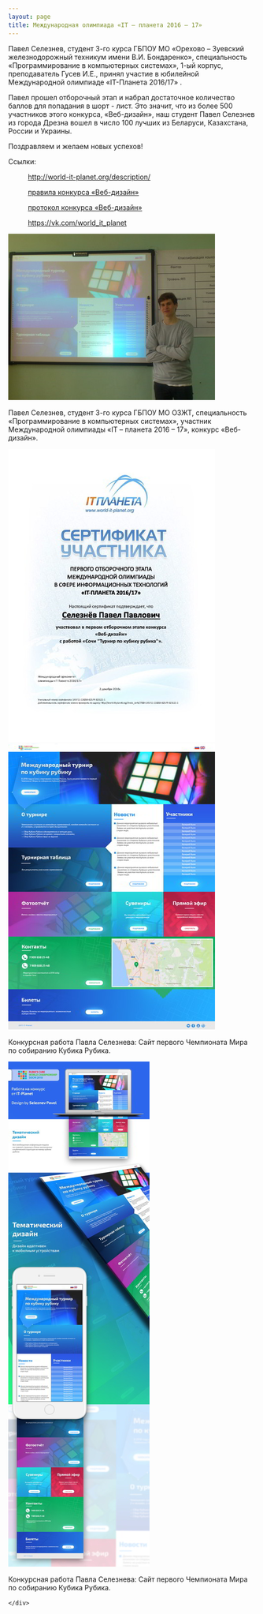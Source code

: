 ```yaml
---
layout: page
title: Международная олимпиада «IT – планета 2016 – 17»
---
```

<section>
		<p>Павел Селезнев, студент 3-го курса ГБПОУ МО «Орехово – Зуевский железнодорожный техникум имени В.И. Бондаренко», специальность «Программирование в компьютерных системах», 1-ый корпус, преподаватель Гусев И.Е., принял участие в юбилейной Международной олимпиаде «IT-Планета 2016/17» .</p>
	<p>Павел прошел отборочный этап и набрал достаточное количество баллов для попадания в шорт - лист. Это значит, что из более 500 участников этого конкурса, «Веб-дизайн», наш студент Павел Селезнев из города Дрезна вошел в число 100 лучших  из Беларуси, Казахстана, России и Украины.</p>
	<p>Поздравляем и желаем новых успехов!</p>
	<dl>
		<dt>Ссылки:</dt>
		<dd>
			<p><a href="http://world-it-planet.org/description/" target="_blank"> http://world-it-planet.org/description/</a></p>
		</dd>
		<dd>
			<p><a href="http://world-it-planet.org/projects/competition_detail.php?ID=62579" target="_blank">правила конкурса «Веб-дизайн»</a></p>
		</dd>
		<dd>
			<p><a href="https://docs.google.com/spreadsheets/d/1-oBQZApRbvnGzKEzjgQT9WKDZdIt7e7wa-ek_EyQWWQ/edit#gid=1479011836" target="_blank">протокол конкурса «Веб-дизайн»</a></p>
		</dd>
		<dd>
			<p><a href="https://vk.com/world_it_planet" target="_blank">https://vk.com/world_it_planet</a></p>
		</dd>
	</dl>

</section>
<section
		data-featherlight-gallery
		data-featherlight-filter="a">
	<div class="posts">
		<article>
			<a href="/news/it-planet_2016-17/it-planet_2016-17-foto.jpg" target="_blank" class="image"><img src="/news/it-planet_2016-17/pix/it-planet_2016-17-foto.jpg" alt="1" /></a>
			<p>Павел Селезнев, студент 3-го курса ГБПОУ МО ОЗЖТ, специальность «Программирование в компьютерных системах», участник Международной олимпиады «IT – планета 2016 – 17», конкурс «Веб-дизайн». </p>
		</article>
		<article>
			<a href="/news/it-planet_2016-17/it-planet_2016-17-cert.jpg" target="_blank" class="image"><img src="/news/it-planet_2016-17/pix/it-planet_2016-17-cert.jpg" alt="cert" /></a>
		</article>
	</div>
</section>
<section>
	<div class="posts">
		<article>
			<a href="/news/it-planet_2016-17/it-planet_2016-17-design.jpg" target="_blank" class="image"><img src="/news/it-planet_2016-17/pix/it-planet_2016-17-design.jpg" alt="2" /></a>
			<p>Конкурсная работа Павла Селезнева: Сайт первого Чемпионата Мира по собиранию Кубика Рубика.</p>
		</article>
		<article>
			<a href="/news/it-planet_2016-17/it-planet_2016-17-mokup.jpg" target="_blank" class="image"><img src="/news/it-planet_2016-17/pix/it-planet_2016-17-mokup.jpg" alt="3" /></a>
			<p>Конкурсная работа Павла Селезнева: Сайт первого Чемпионата Мира по собиранию Кубика Рубика.</p>
		</article>
		
	</div>
</section>
